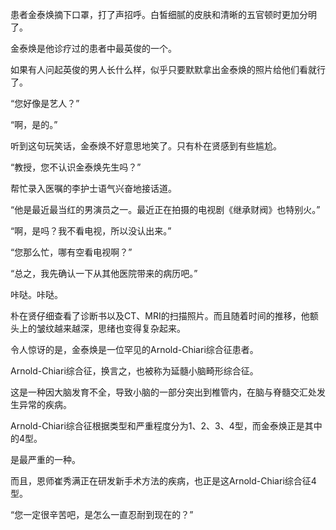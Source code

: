患者金泰焕摘下口罩，打了声招呼。白皙细腻的皮肤和清晰的五官顿时更加分明了。

金泰焕是他诊疗过的患者中最英俊的一个。

如果有人问起英俊的男人长什么样，似乎只要默默拿出金泰焕的照片给他们看就行了。

“您好像是艺人？”

“啊，是的。”

听到这句玩笑话，金泰焕不好意思地笑了。只有朴在贤感到有些尴尬。

“教授，您不认识金泰焕先生吗？”

帮忙录入医嘱的李护士语气兴奋地接话道。

“他是最近最当红的男演员之一。最近正在拍摄的电视剧《继承财阀》也特别火。”

“啊，是吗？我不看电视，所以没认出来。”

“您那么忙，哪有空看电视啊？”

“总之，我先确认一下从其他医院带来的病历吧。”

咔哒。咔哒。

朴在贤仔细查看了诊断书以及CT、MRI的扫描照片。而且随着时间的推移，他额头上的皱纹越来越深，思绪也变得复杂起来。

令人惊讶的是，金泰焕是一位罕见的Arnold-Chiari综合征患者。

Arnold-Chiari综合征，换言之，也被称为延髓小脑畸形综合征。

这是一种因大脑发育不全，导致小脑的一部分突出到椎管内，在脑与脊髓交汇处发生异常的疾病。

Arnold-Chiari综合征根据类型和严重程度分为1、2、3、4型，而金泰焕正是其中的4型。

是最严重的一种。

而且，恩师崔秀满正在研发新手术方法的疾病，也正是这Arnold-Chiari综合征4型。

“您一定很辛苦吧，是怎么一直忍耐到现在的？”